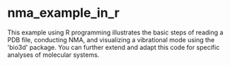 # nma_example_in_r
This example using R programming illustrates the basic steps of reading a PDB file, conducting NMA, and visualizing a vibrational mode using the 'bio3d' package. You can further extend and adapt this code for specific analyses of molecular systems.
